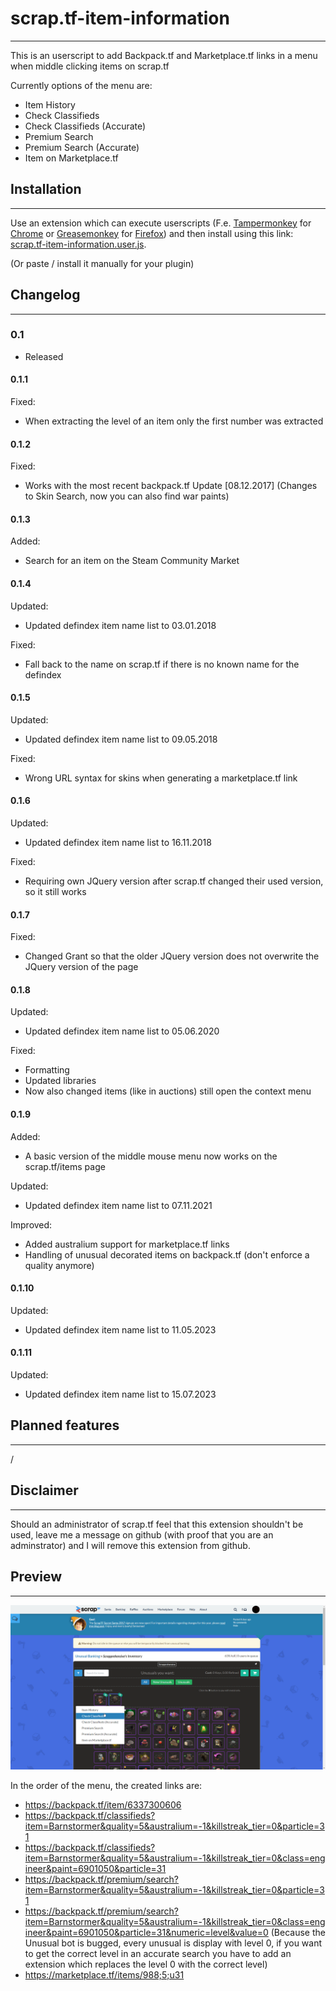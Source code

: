 # scrap.tf-item-information

_____________________________________________
This is an userscript to add Backpack.tf and Marketplace.tf links in a menu when middle clicking items on scrap.tf

Currently options of the menu are:

* Item History
* Check Classifieds
* Check Classifieds (Accurate)
* Premium Search
* Premium Search (Accurate)
* Item on Marketplace.tf

## Installation

_____________________________________________
Use an extension which can execute userscripts (F.e. [Tampermonkey](https://chrome.google.com/webstore/detail/tampermonkey/dhdgffkkebhmkfjojejmpbldmpobfkfo) for [Chrome](https://www.google.com/chrome/) or [Greasemonkey](https://addons.mozilla.org/en-US/firefox/addon/greasemonkey/)  for [Firefox](https://www.mozilla.org/firefox))
and then install using this link: [scrap.tf-item-information.user.js](https://github.com/NetroScript/scrap.tf-item-information/raw/master/scrap.tf-item-information.user.js).

(Or paste / install it manually for your plugin)

## Changelog

_____________________________________________

### 0.1

* Released

#### 0.1.1

Fixed:

* When extracting the level of an item only the first number was extracted

#### 0.1.2

Fixed:

* Works with the most recent backpack.tf Update [08.12.2017] (Changes to Skin Search, now you can also find war paints)

#### 0.1.3

Added:

* Search for an item on the Steam Community Market

#### 0.1.4

Updated:

* Updated defindex item name list to 03.01.2018

Fixed:

* Fall back to the name on scrap.tf if there is no known name for the defindex

#### 0.1.5

Updated:

* Updated defindex item name list to 09.05.2018

Fixed:

* Wrong URL syntax for skins when generating a marketplace.tf link

#### 0.1.6

Updated:

* Updated defindex item name list to 16.11.2018

Fixed:

* Requiring own JQuery version after scrap.tf changed their used version, so it still works

#### 0.1.7

Fixed:

* Changed Grant so that the older JQuery version does not overwrite the JQuery version of the page

#### 0.1.8

Updated:

* Updated defindex item name list to 05.06.2020

Fixed:

* Formatting
* Updated libraries
* Now also changed items (like in auctions) still open the context menu

#### 0.1.9

Added:

* A basic version of the middle mouse menu now works on the scrap.tf/items page

Updated:

* Updated defindex item name list to 07.11.2021

Improved:

* Added australium support for marketplace.tf links
* Handling of unusual decorated items on backpack.tf (don't enforce a quality anymore)

#### 0.1.10

Updated:

* Updated defindex item name list to 11.05.2023

#### 0.1.11

Updated:

* Updated defindex item name list to 15.07.2023

## Planned features

_____________________________________________

/

## Disclaimer

_____________________________________________

Should an administrator of scrap.tf feel that this extension shouldn't be used, leave me a message on github (with proof that you are an adminstrator) and I will remove this extension from github.

## Preview

_____________________________________________

![Preview](https://raw.githubusercontent.com/NetroScript/scrap.tf-item-information/master/preview.png)

In the order of the menu, the created links are:

* <https://backpack.tf/item/6337300606>
* <https://backpack.tf/classifieds?item=Barnstormer&quality=5&australium=-1&killstreak_tier=0&particle=31>
* <https://backpack.tf/classifieds?item=Barnstormer&quality=5&australium=-1&killstreak_tier=0&class=engineer&paint=6901050&particle=31>
* <https://backpack.tf/premium/search?item=Barnstormer&quality=5&australium=-1&killstreak_tier=0&particle=31>
* <https://backpack.tf/premium/search?item=Barnstormer&quality=5&australium=-1&killstreak_tier=0&class=engineer&paint=6901050&particle=31&numeric=level&value=0> (Because the Unusual bot is bugged, every unusual is display with level 0, if you want to get the correct level in an accurate search you have to add an extension which replaces the level 0 with the correct level)
* <https://marketplace.tf/items/988;5;u31>
